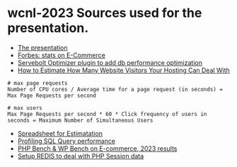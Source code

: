 # wcnl-2023 Sources used for the presentation. 

- [The presentation](https://docs.google.com/presentation/d/1DqpVY-zb8O19sgsRlh2MSqOib0CcpaIRtG6Kh_HcfRI/edit?usp=sharing)
- [Forbes: stats on E-Commerce](https://www.forbes.com/advisor/business/ecommerce-statistics/)
- [Servebolt Optimizer plugin to add db performance optimization](https://wordpress.org/plugins/servebolt-optimizer/)
- [How to Estimate How Many Website Visitors Your Hosting Can Deal With](https://servebolt.com/articles/calculate-how-many-simultaneous-website-visitors/)
```
# max page requests
Number of CPU cores / Average time for a page request (in seconds) = Max Page Requests per second

# max users
Max Page Requests per second * 60 * Click frequency of users in seconds = Maximum Number of Simultaneous Users

```
- [Spreadsheet for Estimatation](https://docs.google.com/spreadsheets/d/1FfvPNrXZ7wIYKTi93A3-tMInARY-JiQbAqtZi_w2Stw/edit?usp=sharing)
- [Profiling SQL Query performance](https://servebolt.com/articles/profiling-sql-queries/)
- [PHP Bench & WP Bench on E-commerce, 2023 results](https://wphostingbenchmarks.com/benchmark/2023-woocommerce/#WPPerformanceTester)
- [Setup REDIS to deal with PHP Session data](https://tecadmin.net/setup-redis-for-php-session-storage-on-linux/)